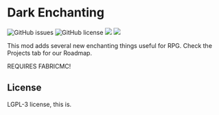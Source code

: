 # Dark Enchanting
![GitHub issues](https://img.shields.io/github/issues/frqnny/mostructures.svg)
![GitHub license](https://img.shields.io/github/license/frqnny/dark-enchanting.svg)
[![](http://cf.way2muchnoise.eu/473553.svg)](https://www.curseforge.com/minecraft/mc-mods/dark-enchanting) 
[![](http://cf.way2muchnoise.eu/versions/473553.svg)](https://www.curseforge.com/minecraft/mc-mods/dark-enchanting) 

This mod adds several new enchanting things useful for RPG. 
Check the Projects tab for our Roadmap.

REQUIRES FABRICMC!
## License

LGPL-3 license, this is.
